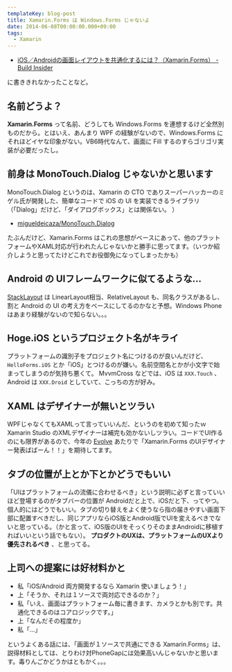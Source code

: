 ```yaml
---
templateKey: blog-post
title: Xamarin.Forms は Windows.Forms じゃないよ
date: 2014-06-08T00:00:00.000+09:00
tags:
  - Xamarin
---
```


* [iOS／Androidの画面レイアウトを共通化するには？（Xamarin.Forms） - Build Insider](http://www.buildinsider.net/mobile/xamarintips/0005)

に書ききれなかったことなど。
<!--more-->

## 名前どうよ？

**Xamarin.Forms** って名前、どうしても Windows.Forms を連想するけど全然別ものだから。とはいえ、あんまり WPF の経験がないので、Windows.Forms にそれほどイヤな印象がない。VB6時代なんて、画面に Fill するのすらゴリゴリ実装が必要だったし。

## 前身は MonoTouch.Dialog じゃないかと思います

MonoTouch.Dialog というのは、Xamarin の CTO でありスーパーハッカーのミゲル氏が開発した、簡単なコードで iOS の UI を実装できるライブラリ（「Dialog」だけど、「ダイアログボックス」とは関係ない。 ）

* [migueldeicaza/MonoTouch.Dialog](https://github.com/migueldeicaza/MonoTouch.Dialog)

たぶんだけど、Xamarin.Forms はこれの思想がベースにあって、他のプラットフォームやXAML対応が行われたんじゃないかと勝手に思ってます。（いつか紹介しようと思ってたけどこれでお役御免になってしまったかも）

## Android の UIフレームワークに似てるような…

[StackLayout](http://developer.xamarin.com/guides/cross-platform/xamarin-forms/controls/layouts/) は LinearLayout相当、RelativeLayout も、同名クラスがあるし、割と Android の UI の考え方をベースにしてるのかなと予想。Windows Phone はあまり経験がないので知らない。。。

## Hoge.iOS というプロジェクト名がキライ

プラットフォームの識別子をプロジェクト名につけるのが良いんだけど、 ``HelloForms.iOS`` とか「iOS」とつけるのが嫌い。名前空間名とかが小文字で始まってしまうのが気持ち悪くて。
MvvmCross などでは、iOS は ``XXX.Touch`` 、Android は ``XXX.Droid`` としていて、こっちの方が好み。

## XAML はデザイナーが無いとツラい

WPFじゃなくてもXAMLって言っていいんだ、というのを初めて知ったｗ
Xamarin Studio のXMLデザイナーは補完も効かないしツラい。コードでUI作るのにも限界があるので、今年の [Evolve](https://evolve.xamarin.com/) あたりで「Xamarin.Forms のUIデザイナー発表ばばーん！！」を期待してます。

## タブの位置が上とか下とかどうでもいい

「UIはプラットフォームの流儀に合わせるべき」という説明に必ずと言っていいほど登場するのがタブバーの位置が Androidだと上で、iOSだと下、ってやつ。
個人的にはどうでもいい。タブの切り替えをよく使うなら指の届きやすい画面下部に配置すべきだし、同じアプリならiOS版とAndroid版でUIを変えるべきでないと思っている。（かと言って、iOS版のUIをそっくりそのままAndroidに移植すればいいという話でもない）。 **プロダクトのUXは、プラットフォームのUXより優先されるべき** 、と思ってる。

## 上司への提案には好材料かと

* 私「iOS/Android 両方開発するなら Xamarin 使いましょう！」
* 上「そうか、それは１ソースで両対応できるのか？」
* 私「いえ、画面はプラットフォーム毎に書きます、カメラとかも別です。共通化できるのはコアロジックです。」
* 上「なんだその程度か」
* 私「…」

というよくある話には、「画面が１ソースで共通にできる Xamarin.Forms」は、説得材料としては、とりわけ対PhoneGapには効果高いんじゃないかと思います。毒りんごかどうかはともかく。。。
